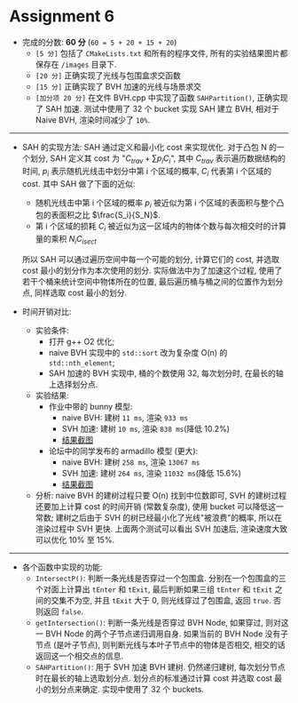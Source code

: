 # Assignment 6

- 完成的分数: **60 分** (`60 = 5 + 20 + 15 + 20`)
  - `[5 分]` 包括了 `CMakeLists.txt` 和所有的程序文件, 所有的实验结果图片都保存在 `/images` 目录下.
  - `[20 分]` 正确实现了光线与包围盒求交函数
  - `[15 分]` 正确实现了 BVH 加速的光线与场景求交
  - `[加分项 20 分]` 在文件 BVH.cpp 中实现了函数 `SAHPartition()`, 正确实现了 SAH 加速. 测试中使用了 32 个 bucket 实现 SAH 建立 BVH, 相对于 Naive BVH, 渲染时间减少了 `10%`.

***

- SAH 的实现方法:
  SAH 通过定义和最小化 cost 来实现优化. 对于凸包 N 的一个划分, SAH 定义其 cost 为 "$C_{trav} + \sum p_iC_i$", 其中 $C_{trav}$ 表示遍历数据结构的时间, $p_i$ 表示随机光线击中划分中第 i 个区域的概率, $C_i$ 代表第 i 个区域的 cost. 其中 SAH 做了下面的近似:
  - 随机光线击中第 i 个区域的概率 $p_i$ 被近似为第 i 个区域的表面积与整个凸包的表面积之比 $\frac{S_i}{S_N}$.
  - 第 i 个区域的损耗 $C_i$ 被近似为这一区域内的物体个数与每次相交时的计算量的乘积 $N_iC_{isect}$

  所以 SAH 可以通过遍历空间中每一个可能的划分, 计算它们的 cost, 并选取 cost 最小的划分作为本次使用的划分. 实际做法中为了加速这个过程, 使用了若干个桶来统计空间中物体所在的位置, 最后遍历桶与桶之间的位置作为划分点, 同样选取 cost 最小的划分.
- 时间开销对比:
  - 实验条件:
    - 打开 g++ O2 优化;
    - naive BVH 实现中的 `std::sort` 改为复杂度 O(n) 的 `std::nth_element`;
    - SAH 加速的 BVH 实现中, 桶的个数使用 32, 每次划分时, 在最长的轴上选择划分点.
  - 实验结果:
    - 作业中带的 bunny 模型:
      - naive BVH: 建树 `11 ms`, 渲染 `933 ms`
      - SVH 加速: 建树 `10 ms`, 渲染 `838 ms`(降低 10.2%)
      - [结果截图](images/time-diff-bunny.jpg)
    - 论坛中的同学发布的 armadillo 模型 (更大):
      - naive BVH: 建树 `258 ms`, 渲染 `13067 ms`
      - SVH 加速: 建树 `264 ms`, 渲染 `11032 ms`(降低 15.6%)
      - [结果截图](images/time-diff-armadillo.jpg)
  - 分析: naive BVH 的建树过程只要 O(n) 找到中位数即可, SVH 的建树过程还要加上计算 cost 的时间开销 (常数复杂度), 使用 bucket 可以降低这一常数; 建树之后由于 SVH 的树已经最小化了光线"被浪费"的概率, 所以在渲染过程中 SVH 更快. 上面两个测试可以看出 SVH 加速后, 渲染速度大致可以优化 10% 至 15%.

***

- 各个函数中实现的功能:
  - `IntersectP()`: 判断一条光线是否穿过一个包围盒. 分别在一个包围盒的三个对面上计算出 `tEnter` 和 `tExit`, 最后判断如果三组 `tEnter` 和 `tExit` 之间的交集不为空, 并且 `tExit` 大于 0, 则光线穿过了包围盒, 返回 `true`. 否则返回 `false`.
  - `getIntersection()`: 判断一条光线是否穿过 BVH Node, 如果穿过, 则对这一 BVH Node 的两个子节点递归调用自身. 如果当前的 BVH Node 没有子节点 (是叶子节点), 则判断光线与本叶子节点中的物体是否相交, 相交的话返回这一个相交点的信息.
  - `SAHPartition()`: 用于 SVH 加速 BVH 建树. 仍然递归建树, 每次划分节点时在最长的轴上选取划分点. 划分点的标准通过计算 cost 并选取 cost 最小的划分点来确定. 实现中使用了 32 个 buckets.
